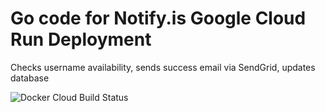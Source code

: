 # Go code for Notify.is Google Cloud Run Deployment
Checks username availability, sends success email via SendGrid, updates database

![Docker Cloud Build Status](https://img.shields.io/docker/cloud/build/oliverproud/notify.is)
